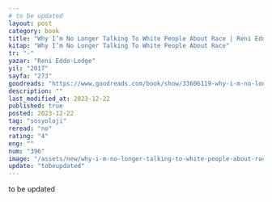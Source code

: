```yaml
---
# to be updated
layout: post
category: book
title: "Why I’m No Longer Talking To White People About Race | Reni Eddo-Lodge (Kitap)"
kitap: "Why I’m No Longer Talking To White People About Race"
tr: "-"
yazar: "Reni Eddo-Lodge"
yil: "2017"
sayfa: "273"
goodreads: "https://www.goodreads.com/book/show/33606119-why-i-m-no-longer-talking-to-white-people-about-race"
description: ""
last_modified_at: 2023-12-22
published: true
posted: 2023-12-22
tag: "sosyoloji"
reread: "no"
rating: "4"
eng: ""
num: "396"
image: "/assets/new/why-i-m-no-longer-talking-to-white-people-about-race.jpg"
update: "tobeupdated"
---
```


to be updated
